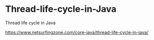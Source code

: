 # Thread-life-cycle-in-Java
Thread life cycle in Java

https://www.netsurfingzone.com/core-java/thread-life-cycle-in-java/
